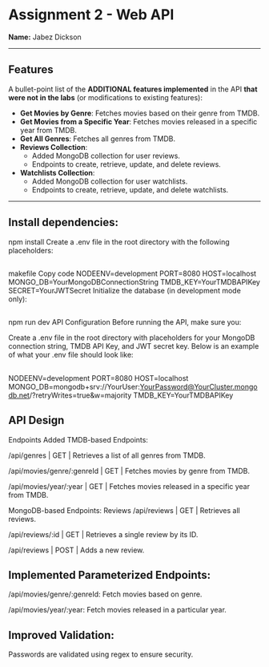 # Assignment 2 - Web API

**Name:** Jabez Dickson

---

## Features

A bullet-point list of the **ADDITIONAL features implemented** in the API **that were not in the labs** (or modifications to existing features):

- **Get Movies by Genre**: Fetches movies based on their genre from TMDB.
- **Get Movies from a Specific Year**: Fetches movies released in a specific year from TMDB.
- **Get All Genres**: Fetches all genres from TMDB.
- **Reviews Collection**: 
  - Added MongoDB collection for user reviews.
  - Endpoints to create, retrieve, update, and delete reviews.
- **Watchlists Collection**: 
  - Added MongoDB collection for user watchlists.
  - Endpoints to create, retrieve, update, and delete watchlists.

---

## Install dependencies:

npm install
Create a .env file in the root directory with the following placeholders:

##
makefile
Copy code
NODEENV=development
PORT=8080
HOST=localhost
MONGO_DB=YourMongoDBConnectionString
TMDB_KEY=YourTMDBAPIKey
SECRET=YourJWTSecret
Initialize the database (in development mode only):

##
npm run dev
API Configuration
Before running the API, make sure you:

Create a .env file in the root directory with placeholders for your MongoDB connection string, TMDB API Key, and JWT secret key. Below is an example of what your .env file should look like:

##
NODEENV=development
PORT=8080
HOST=localhost
MONGO_DB=mongodb+srv://YourUser:YourPassword@YourCluster.mongodb.net/?retryWrites=true&w=majority
TMDB_KEY=YourTMDBAPIKey


## API Design
Endpoints Added
TMDB-based Endpoints:

/api/genres | GET | Retrieves a list of all genres from TMDB.

/api/movies/genre/:genreId | GET | Fetches movies by genre from TMDB.

/api/movies/year/:year | GET | Fetches movies released in a specific year from TMDB.

MongoDB-based Endpoints:
Reviews
/api/reviews | GET | Retrieves all reviews.

/api/reviews/:id | GET | Retrieves a single review by its ID.

/api/reviews | POST | Adds a new review.


## Implemented Parameterized Endpoints:

/api/movies/genre/:genreId: Fetch movies based on genre.

/api/movies/year/:year: Fetch movies released in a particular year.

## Improved Validation:
Passwords are validated using regex to ensure security.
